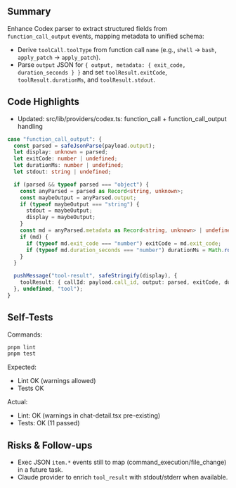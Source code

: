 ## Summary

Enhance Codex parser to extract structured fields from `function_call_output` events, mapping metadata to unified schema:

- Derive `toolCall.toolType` from function call `name` (e.g., `shell` → `bash`, `apply_patch` → `apply_patch`).
- Parse `output` JSON for `{ output, metadata: { exit_code, duration_seconds } }` and set `toolResult.exitCode`, `toolResult.durationMs`, and `toolResult.stdout`.

## Code Highlights

- Updated: src/lib/providers/codex.ts: function_call + function_call_output handling

```ts
case "function_call_output": {
  const parsed = safeJsonParse(payload.output);
  let display: unknown = parsed;
  let exitCode: number | undefined;
  let durationMs: number | undefined;
  let stdout: string | undefined;

  if (parsed && typeof parsed === "object") {
    const anyParsed = parsed as Record<string, unknown>;
    const maybeOutput = anyParsed.output;
    if (typeof maybeOutput === "string") {
      stdout = maybeOutput;
      display = maybeOutput;
    }
    const md = anyParsed.metadata as Record<string, unknown> | undefined;
    if (md) {
      if (typeof md.exit_code === "number") exitCode = md.exit_code;
      if (typeof md.duration_seconds === "number") durationMs = Math.round(md.duration_seconds * 1000);
    }
  }

  pushMessage("tool-result", safeStringify(display), {
    toolResult: { callId: payload.call_id, output: parsed, exitCode, durationMs, stdout }
  }, undefined, "tool");
}
```

## Self-Tests

Commands:

```bash
pnpm lint
pnpm test
```

Expected:

- Lint OK (warnings allowed)
- Tests OK

Actual:

- Lint: OK (warnings in chat-detail.tsx pre-existing)
- Tests: OK (11 passed)

## Risks & Follow-ups

- Exec JSON `item.*` events still to map (command_execution/file_change) in a future task.
- Claude provider to enrich `tool_result` with stdout/stderr when available.
